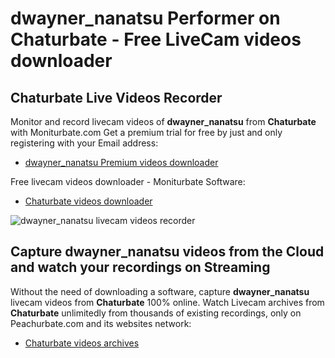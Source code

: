 # dwayner_nanatsu Performer on Chaturbate - Free LiveCam videos downloader

## Chaturbate Live Videos Recorder

Monitor and record livecam videos of **dwayner_nanatsu** from **Chaturbate** with Moniturbate.com
Get a premium trial for free by just and only registering with your Email address:
* [dwayner_nanatsu Premium videos downloader](https://moniturbate.com/request-demo-licence-key.html)

Free livecam videos downloader - Moniturbate Software:
* [Chaturbate videos downloader](https://moniturbate.com/moniturbate-download-software.html)

![dwayner_nanatsu livecam videos recorder](https://peachurnet.com/templates/moniturbate-software.png)


## Capture dwayner_nanatsu videos from the Cloud and watch your recordings on Streaming

Without the need of downloading a software, capture **dwayner_nanatsu** livecam videos from **Chaturbate** 100% online.
Watch Livecam archives from **Chaturbate** unlimitedly from thousands of existing recordings, only on Peachurbate.com and its websites network:
* [Chaturbate videos archives](https://peachurnet.com/)